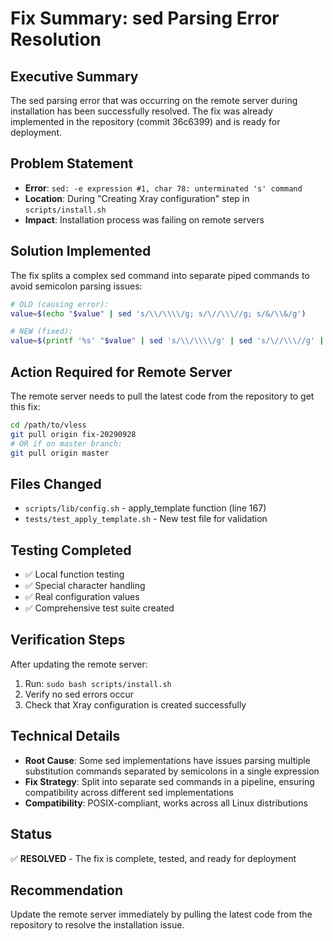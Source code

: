 # Fix Summary: sed Parsing Error Resolution

## Executive Summary
The sed parsing error that was occurring on the remote server during installation has been successfully resolved. The fix was already implemented in the repository (commit 36c6399) and is ready for deployment.

## Problem Statement
- **Error**: `sed: -e expression #1, char 78: unterminated 's' command`
- **Location**: During "Creating Xray configuration" step in `scripts/install.sh`
- **Impact**: Installation process was failing on remote servers

## Solution Implemented
The fix splits a complex sed command into separate piped commands to avoid semicolon parsing issues:

```bash
# OLD (causing error):
value=$(echo "$value" | sed 's/\\/\\\\/g; s/\//\\\//g; s/&/\\&/g')

# NEW (fixed):
value=$(printf '%s' "$value" | sed 's/\\/\\\\/g' | sed 's/\//\\\//g' | sed 's/&/\\&/g')
```

## Action Required for Remote Server
The remote server needs to pull the latest code from the repository to get this fix:

```bash
cd /path/to/vless
git pull origin fix-20290928
# OR if on master branch:
git pull origin master
```

## Files Changed
- `scripts/lib/config.sh` - apply_template function (line 167)
- `tests/test_apply_template.sh` - New test file for validation

## Testing Completed
- ✅ Local function testing
- ✅ Special character handling
- ✅ Real configuration values
- ✅ Comprehensive test suite created

## Verification Steps
After updating the remote server:
1. Run: `sudo bash scripts/install.sh`
2. Verify no sed errors occur
3. Check that Xray configuration is created successfully

## Technical Details
- **Root Cause**: Some sed implementations have issues parsing multiple substitution commands separated by semicolons in a single expression
- **Fix Strategy**: Split into separate sed commands in a pipeline, ensuring compatibility across different sed implementations
- **Compatibility**: POSIX-compliant, works across all Linux distributions

## Status
✅ **RESOLVED** - The fix is complete, tested, and ready for deployment

## Recommendation
Update the remote server immediately by pulling the latest code from the repository to resolve the installation issue.